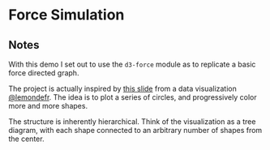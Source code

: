 # Force Simulation

## Notes

With this demo I set out to use the `d3-force` module as to replicate a basic force directed graph.

The project is actually inspired by [this slide](https://www.lemonde.fr/les-decodeurs/visuel/2020/04/02/coronavirus-a-quoi-sert-le-confinement_6035266_4355770.html#slide=31) from a data visualization [@lemondefr](http://twitter.com/lemondefr). The idea is to plot a series of circles, and progressively color more and more shapes.

The structure is inherently hierarchical. Think of the visualization as a tree diagram, with each shape connected to an arbitrary number of shapes from the center.
